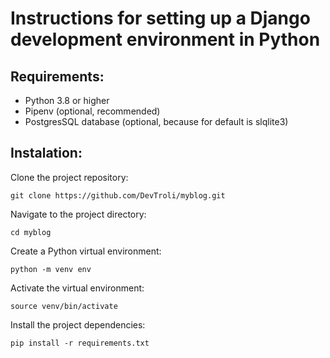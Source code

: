 # Instructions for setting up a Django development environment in Python 

## Requirements:
+ Python 3.8 or higher
+ Pipenv (optional, recommended)
+ PostgresSQL database (optional, because for default is slqlite3)

## Instalation: 

Clone the project repository:

    git clone https://github.com/DevTroli/myblog.git

Navigate to the project directory:

    cd myblog

Create a Python virtual environment:

    python -m venv env

Activate the virtual environment:

    source venv/bin/activate

Install the project dependencies:

    pip install -r requirements.txt
